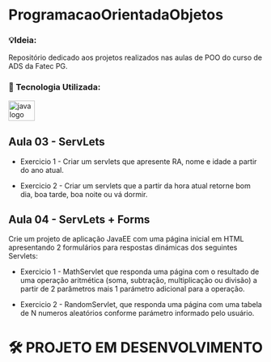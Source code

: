 # ProgramacaoOrientadaObjetos

### 💡Ideia:
Repositório dedicado aos projetos realizados nas aulas de POO do curso de ADS da Fatec PG.

### 🧰 Tecnologia Utilizada:

<div align="left">
  <img src="https://cdn.jsdelivr.net/gh/devicons/devicon/icons/java/java-original.svg" height="40" width="52" alt="java logo"  />
</div>

## Aula 03 - ServLets

- Exercicio 1 - Criar um servlets que apresente RA, nome e idade a partir do ano atual.

- Exercicio 2 - Criar um servlets que a partir da hora atual retorne bom dia, boa tarde, boa noite ou vá dormir.

## Aula 04 - ServLets + Forms

Crie um projeto de aplicação JavaEE com uma página inicial em HTML apresentando 2 formulários para respostas dinámicas dos seguintes Servlets:

- Exercicio 1 - MathServlet que responda uma página com o resultado de uma operação aritmética (soma, subtração, multiplicação ou divisão) a partir de 2 parâmetros mais 1 parámetro adicional para a operação.

- Exercicio 2 - RandomServlet, que responda uma página com uma tabela de N numeros aleatórios conforme parámetro informado pelo usuário.

# 🛠 PROJETO EM DESENVOLVIMENTO
